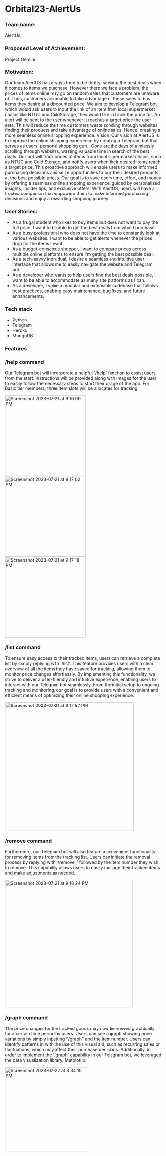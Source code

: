# Orbital23-AlertUs

<div id="head">

  ### Team name:
AlertUs
  ### Proposed Level of Achievement: 
Project Gemini

  ### Motivation: 
Our team AlertUS has always tried to be thrifty, seeking the best deals when it comes to items we purchase. However there we face a problem, the prices of items online may go on random sales that customers are unaware of. Thus, customers are unable to take advantage of these sales to buy items they desire at a discounted price. We aim to develop a Telegram bot which would ask users to input the link of an item from local supermarket chains like NTUC and ColdStorage, they would like to track the price for. An alert will be sent to the user whenever it reaches a target price the user sets. This will reduce the time customers waste scrolling through websites finding their products and take advantage of online sales. Hence, creating a more seamless online shopping experience.
Vision: 
Our vision at AlertUS is to improve the online shopping experience by creating a Telegram bot that serves as users' personal shopping guru. Gone are the days of aimlessly scrolling through websites, wasting valuable time in search of the best deals. Our bot will track prices of items from local supermarket chains, such as NTUC and Cold Storage, and notify users when their desired items reach a target price. This proactive approach will enable users to make informed purchasing decisions and seize opportunities to buy their desired products at the best possible prices. Our goal is to save users time, effort, and money by offering a seamless online shopping experience, guided by personalized insights, insider tips, and exclusive offers. With AlertUS, users will have a trusted companion that empowers them to make informed purchasing decisions and enjoy a rewarding shopping journey.


### User Stories: 
- As a frugal student who likes to buy items but does not want to pay the full price, I want to be able to get the best deals from what I purchase
- As a busy professional who does not have the time to constantly look at various websites. I want to be able to get alerts whenever the prices drop for the items I want.
- As a budget-conscious shopper, I want to compare prices across multiple online platforms to ensure I'm getting the best possible deal.
- As a tech-savvy individual, I desire a seamless and intuitive user interface that allows me to easily navigate the website and Telegram bot.
- As a developer who wants to help users find the best deals possible, I want to be able to accommodate as many site platforms as I can.
- As a developer, I value a modular and extensible codebase that follows best practices, enabling easy maintenance, bug fixes, and future enhancements.

</div>

<div id="techstack">

### Tech stack
- Python
- Telegram
- Heroku
- MongoDB
  
</div>

<div id="features">
  
### Features

### /help command
<p>Our Telegram bot will incorporate a helpful '/help' function to assist users from the start. Instructions will be provided along with images for the user to easily follow the necessary steps to start their usage of the app. For Basic tier members, three item slots will be allocated for tracking.</p>
<img width="260" alt="Screenshot 2023-07-21 at 9 16 09 PM" src="https://github.com/sethteo/Orbital23-AlertUs/assets/106515785/094a5fef-9bb1-44a8-9701-48fbcafec3c1">
<img width="260" alt="Screenshot 2023-07-21 at 9 17 02 PM" src="https://github.com/sethteo/Orbital23-AlertUs/assets/106515785/8aa6d1be-a476-461f-98d3-eeaf89aae8c8">
<img width="260" alt="Screenshot 2023-07-21 at 9 17 18 PM" src="https://github.com/sethteo/Orbital23-AlertUs/assets/106515785/6b087e52-e389-4c8f-a98c-79760492af50">

### /list command
<p>
  To ensure easy access to their tracked items, users can retrieve a complete list by simply replying with '/list'. This feature provides users with a clear overview of all the items they have saved for tracking, allowing them to monitor price changes effortlessly. By implementing this functionality, we strive to deliver a user-friendly and intuitive experience, enabling users to interact with our Telegram bot seamlessly. From the initial setup to ongoing tracking and monitoring, our goal is to provide users with a convenient and efficient means of optimizing their online shopping experience.
</p>
<img width="415" alt="Screenshot 2023-07-21 at 9 17 57 PM" src="https://github.com/sethteo/Orbital23-AlertUs/assets/106515785/be0fc51f-5496-49e4-b4ec-061209e2a3dc">

### /remove command
<p>
  Furthermore, our Telegram bot will also feature a convenient functionality for removing items from the tracking list. Users can initiate the removal process by replying with '/remove_' followed by the item number they wish to remove. This capability allows users to easily manage their tracked items and make adjustments as needed.
</p>
<img width="411" alt="Screenshot 2023-07-21 at 9 18 24 PM" src="https://github.com/sethteo/Orbital23-AlertUs/assets/106515785/512fed38-a816-4f35-b79e-181e20750545">

### /graph command
<p>
  The price changes for the tracked goods may now be viewed graphically for a certain time period by users. Users can see a graph showing price variations by simply inputting "/graph" and the item number.  Users can identify patterns in with the use of this visual aid, such as recurring sales or fluctuations, which may affect their purchase decisions. Additionally, in order to implement the '/graph' capability in our Telegram bot, we leveraged the data visualization library, Matplotlib.
</p>
<img width="271" alt="Screenshot 2023-07-22 at 8 34 10 PM" src="https://github.com/sethteo/Orbital23-AlertUs/assets/119569146/f458886e-79d7-4241-8f1e-58df3255ed36">
</div>


<div id="database>
  <img width="614" alt="Screenshot 2023-07-21 at 9 19 04 PM" src="https://github.com/sethteo/Orbital23-AlertUs/assets/106515785/e7ffacdd-047e-412f-9092-3ca8cccea583">
</div>
